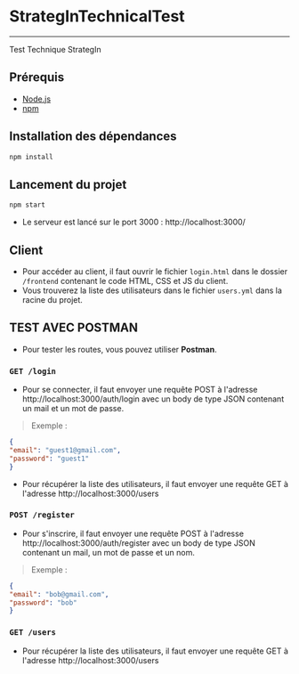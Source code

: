 # StrategInTechnicalTest

---

Test Technique StrategIn

## Prérequis

- [Node.js](https://nodejs.org/en/)
- [npm](https://www.npmjs.com/)

## Installation des dépendances

```bash
npm install
```

## Lancement du projet

```bash
npm start
```

- Le serveur est lancé sur le port 3000 : http://localhost:3000/

## Client

- Pour accéder au client, il faut ouvrir le fichier `login.html` dans le dossier `/frontend` contenant le code HTML, CSS et JS du client.
- Vous trouverez la liste des utilisateurs dans le fichier `users.yml` dans la racine du projet.

## TEST AVEC POSTMAN

- Pour tester les routes, vous pouvez utiliser **Postman**.

### `GET /login`

- Pour se connecter, il faut envoyer une requête POST à l'adresse http://localhost:3000/auth/login avec un body de type JSON contenant un mail et un mot de passe.

> Exemple :

```json
{
"email": "guest1@gmail.com",
"password": "guest1"
}
```

- Pour récupérer la liste des utilisateurs, il faut envoyer une requête GET à l'adresse http://localhost:3000/users

### `POST /register`

- Pour s'inscrire, il faut envoyer une requête POST à l'adresse http://localhost:3000/auth/register avec un body de type JSON contenant un mail, un mot de passe et un nom.

> Exemple :

```json
{
"email": "bob@gmail.com",
"password": "bob"
}
```

### `GET /users`

- Pour récupérer la liste des utilisateurs, il faut envoyer une requête GET à l'adresse http://localhost:3000/users
